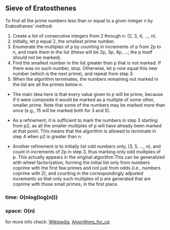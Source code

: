 ## Sieve of Eratosthenes
To find all the prime numbers less than or equal to a given integer n by Eratosthenes' method:

1. Create a list of consecutive integers from 2 through n: (2, 3, 4, ..., n).
2. Initially, let p equal 2, the smallest prime number.
3. Enumerate the multiples of p by counting in increments of p from 2p to n, and mark them in the list (these will be 2p, 3p, 4p, ...; the p itself should not be marked).
4. Find the smallest number in the list greater than p that is not marked. If there was no such number, stop. Otherwise, let p now equal this new number (which is the next prime), and repeat from step 3.
5. When the algorithm terminates, the numbers remaining not marked in the list are all the primes below n.


- The main idea here is that every value given to p will be prime, because if it were composite it would be marked as a multiple of some other, smaller prime. Note that some of the numbers may be marked more than once (e.g., 15 will be marked both for 3 and 5).

- As a refinement, it is sufficient to mark the numbers in step 3 starting from p2, as all the smaller multiples of p will have already been marked at that point. This means that the algorithm is allowed to terminate in step 4 when p2 is greater than n.

- Another refinement is to initially list odd numbers only, (3, 5, ..., n), and count in increments of 2p in step 3, thus marking only odd multiples of p. This actually appears in the original algorithm.This can be generalized with wheel factorization, forming the initial list only from numbers coprime with the first few primes and not just from odds (i.e., numbers coprime with 2), and counting in the correspondingly adjusted increments so that only such multiples of p are generated that are coprime with those small primes, in the first place.


### time: O(nlog(log(n))) 
### space: O(n)


for more info check:
[Wikipedia](https://en.wikipedia.org/wiki/Sieve_of_Eratosthenes), 
[Algorithms_for_cp](https://cp-algorithms.com/algebra/sieve-of-eratosthenes.html)


